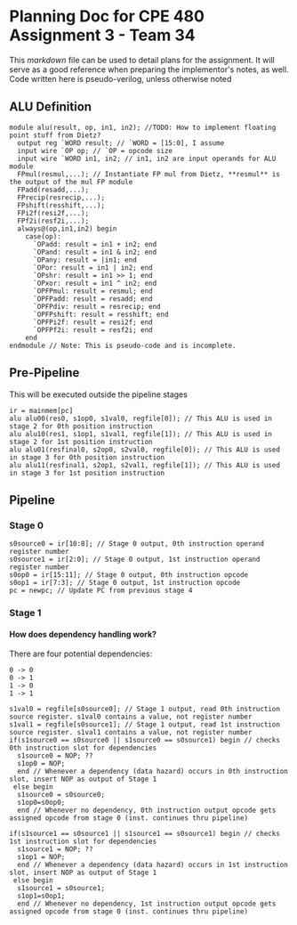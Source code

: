 # Planning Doc for CPE 480 Assignment 3 - Team 34
This *markdown* file can be used to detail plans for the assignment. It will serve as a good reference when preparing the implementor's notes, as well. Code written here is pseudo-verilog, unless otherwise noted

## ALU Definition

```pesudo-verilog
module alu(result, op, in1, in2); //TODO: How to implement floating point stuff from Dietz?
  output reg `WORD result; // `WORD = [15:0], I assume
  input wire `OP op; // `OP = opcode size
  input wire `WORD in1, in2; // in1, in2 are input operands for ALU module
  FPmul(resmul,...); // Instantiate FP mul from Dietz, **resmul** is the output of the mul FP module
  FPadd(resadd,...);
  FPrecip(resrecip,...);
  FPshift(resshift,...);
  FPi2f(resi2f,...);
  FPf2i(resf2i,...);
  always@(op,in1,in2) begin
    case(op):
      `OPadd: result = in1 + in2; end
      `OPand: result = in1 & in2; end
      `OPany: result = |in1; end
      `OPor: result = in1 | in2; end
      `OPshr: result = in1 >> 1; end
      `OPxor: result = in1 ^ in2; end
      `OPFPmul: result = resmul; end
      `OPFPadd: result = resadd; end
      `OPFPdiv: result = resrecip; end
      `OPFPshift: result = resshift; end
      `OPFPi2f: result = resi2f; end
      `OPFPf2i: result = resf2i; end
    end
endmodule // Note: This is pseudo-code and is incomplete.
```

## Pre-Pipeline
This will be executed outside the pipeline stages

```pseudo-verilog
ir = mainmem[pc]
alu alu00(res0, s1op0, s1val0, regfile[0]); // This ALU is used in stage 2 for 0th position instruction
alu alu10(res1, s1op1, s1val1, regfile[1]); // This ALU is used in stage 2 for 1st position instruction
alu alu01(resfinal0, s2op0, s2val0, regfile[0]); // This ALU is used in stage 3 for 0th position instruction
alu alu11(resfinal1, s2op1, s2val1, regfile[1]); // This ALU is used in stage 3 for 1st position instruction
```

## Pipeline

### Stage 0

```pseudo-verilog
s0source0 = ir[10:8]; // Stage 0 output, 0th instruction operand register number
s0source1 = ir[2:0]; // Stage 0 output, 1st instruction operand register number
s0op0 = ir[15:11]; // Stage 0 output, 0th instruction opcode
s0op1 = ir[7:3]; // Stage 0 output, 1st instruction opcode
pc = newpc; // Update PC from previous stage 4
```

### Stage 1
#### How does dependency handling work?

There are four potential dependencies:
```
0 -> 0
0 -> 1
1 -> 0
1 -> 1
```

```pseudo-verilog
s1val0 = regfile[s0source0]; // Stage 1 output, read 0th instruction source register. s1val0 contains a value, not register number
s1val1 = regfile[s0source1]; // Stage 1 output, read 1st instruction source register. s1val1 contains a value, not register number
if(s1source0 == s0source0 || s1source0 == s0source1) begin // checks 0th instruction slot for dependencies
  s1source0 = NOP; ??
  s1op0 = NOP;
  end // Whenever a dependency (data hazard) occurs in 0th instruction slot, insert NOP as output of Stage 1
 else begin
  s1source0 = s0source0;
  s1op0=s0op0;
  end // Whenever no dependency, 0th instruction output opcode gets assigned opcode from stage 0 (inst. continues thru pipeline)

if(s1source1 == s0source1 || s1source1 == s0source1) begin // checks 1st instruction slot for dependencies
  s1source1 = NOP; ??
  s1op1 = NOP;
  end // Whenever a dependency (data hazard) occurs in 1st instruction slot, insert NOP as output of Stage 1
 else begin
  s1source1 = s0source1;
  s1op1=s0op1;
  end // Whenever no dependency, 1st instruction output opcode gets assigned opcode from stage 0 (inst. continues thru pipeline)

